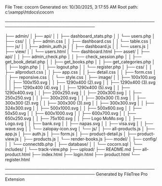 File Tree: cocorn
Generated on: 10/30/2025, 3:17:55 AM
Root path: c:\xampp\htdocs\cocorn

────────────────────────────────────────────────────────────────────────────────

├── admin/
│   ├── api/
│   │   ├── dashboard_stats.php
│   │   └── users.php
│   ├── css/
│   │   ├── admin.css
│   │   ├── dashboard.css
│   │   └── table.css
│   ├── js/
│   │   ├── admin_auth.js
│   │   ├── dashboard.js
│   │   └── users.js
│   ├── view/
│   │   └── users.html
│   └── dashboard.html
├── asset/
│   ├── api/
│   │   ├── admin_check.php
│   │   ├── check_session.php
│   │   ├── get_book_detail.php
│   │   ├── get_books.php
│   │   ├── get_categories.php
│   │   ├── login.php
│   │   ├── logout.php
│   │   └── register.php
│   ├── css/
│   │   ├── allproduct.css
│   │   ├── app.css
│   │   ├── detail.css
│   │   ├── form.css
│   │   ├── reponsive.css
│   │   └── style.css
│   ├── image/
│   │   ├── 100x100.svg
│   │   ├── 100x150.svg
│   │   ├── 1290x400 (2).svg
│   │   ├── 1290x400 (3).svg
│   │   ├── 1290x400 (4).svg
│   │   ├── 1290x400 (5).svg
│   │   ├── 1290x400.svg
│   │   ├── 200x250.svg
│   │   ├── 200x300.svg
│   │   ├── 250x250.svg
│   │   ├── 300x200.svg
│   │   ├── 300x300 (1).svg
│   │   ├── 300x300 (2).svg
│   │   ├── 300x300 (3).svg
│   │   ├── 300x300.svg
│   │   ├── 324x300.svg
│   │   ├── 500x1000.svg
│   │   ├── 500x600.svg
│   │   ├── 50x50.svg
│   │   ├── 600x1000.svg
│   │   ├── 600x700.svg
│   │   ├── 650x250.svg
│   │   ├── 75x100.svg
│   │   ├── Logo MoMo.svg
│   │   ├── Logo.svg
│   │   ├── bank.svg
│   │   ├── napas.svg
│   │   ├── visa.svg
│   │   ├── wave.svg
│   │   └── zalopay-icon.svg
│   └── js/
│       ├── all-products.js
│       ├── app.js
│       ├── auth.js
│       ├── form.js
│       ├── product-detail.js
│       ├── product-view.js
│       ├── products.js
│       └── render-books.js
├── model/
│   ├── config/
│   │   └── connectdb.php
│   ├── database/
│   │   └── cocorn.sql
│   └── includes/
│       └── track-view.php
├── upload/
├── README.md
├── all-product.html
├── index.html
├── login.html
├── product.html
└── register.html

────────────────────────────────────────────────────────────────────────────────
Generated by FileTree Pro Extension